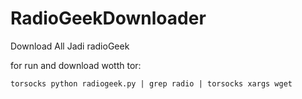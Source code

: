 # RadioGeekDownloader
Download All Jadi radioGeek

for run and download wotth tor:

`torsocks python radiogeek.py | grep radio | torsocks xargs wget`



